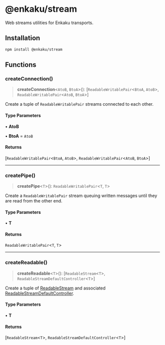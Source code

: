# @enkaku/stream

Web streams utilities for Enkaku transports.

## Installation

```sh
npm install @enkaku/stream
```

## Functions

### createConnection()

> **createConnection**\<`AtoB`, `BtoA`\>(): [`ReadableWritablePair`\<`BtoA`, `AtoB`\>, `ReadableWritablePair`\<`AtoB`, `BtoA`\>]

Create a tuple of `ReadableWritablePair` streams connected to each other.

#### Type Parameters

• **AtoB**

• **BtoA** = `AtoB`

#### Returns

[`ReadableWritablePair`\<`BtoA`, `AtoB`\>, `ReadableWritablePair`\<`AtoB`, `BtoA`\>]

***

### createPipe()

> **createPipe**\<`T`\>(): `ReadableWritablePair`\<`T`, `T`\>

Create a `ReadableWritablePair` stream queuing written messages until they are read from the other end.

#### Type Parameters

• **T**

#### Returns

`ReadableWritablePair`\<`T`, `T`\>

***

### createReadable()

> **createReadable**\<`T`\>(): [`ReadableStream`\<`T`\>, `ReadableStreamDefaultController`\<`T`\>]

Create a tuple of [ReadableStream](https://developer.mozilla.org/en-US/docs/Web/API/ReadableStream) and associated [ReadableStreamDefaultController](https://developer.mozilla.org/en-US/docs/Web/API/ReadableStreamDefaultController).

#### Type Parameters

• **T**

#### Returns

[`ReadableStream`\<`T`\>, `ReadableStreamDefaultController`\<`T`\>]
